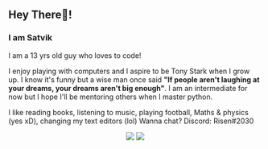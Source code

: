 

## Hey There👋!
### I am Satvik

I am a 13 yrs old guy who loves to code!

I enjoy playing with computers and I aspire to be Tony Stark when I grow up. I know it's funny but a wise man once said **"If people aren't laughing at your dreams, your dreams aren't big enough"**. I am an intermediate for now but I hope I'll be mentoring others when I master python.

I like reading books, listening to music, playing football, Maths & physics (yes xD), changing my text editors (lol)
Wanna chat? Discord: Risen#2030

<div align="center">
  <img vertical-align="middle" src="https://github-readme-stats.vercel.app/api?username=Risen54&count_private=true&show_icon=true&theme=dracula">
  <img vertical-align="middle" src="https://github-readme-stats.vercel.app/api/top-langs/?username=Risen54&theme=dracula&hide=C++&layout=compact">
</div>
